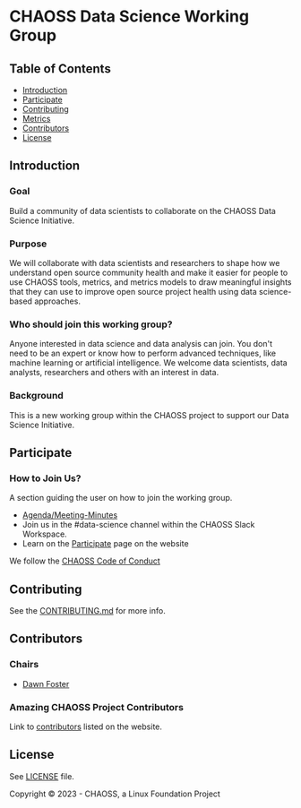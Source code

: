# CHAOSS Data Science Working Group

## Table of Contents

- [Introduction](#introduction)
- [Participate](#participate)
- [Contributing](#contributing)
- [Metrics](#metrics)
- [Contributors](#contributors)
- [License](#license)

## Introduction

### Goal

Build a community of data scientists to collaborate on the CHAOSS Data Science Initiative.

### Purpose

We will collaborate with data scientists and researchers to shape how we understand open source community health and make it easier for people to use CHAOSS tools, metrics, and metrics models to draw meaningful insights that they can use to improve open source project health using data science-based approaches.

### Who should join this working group?

Anyone interested in data science and data analysis can join. You don't need to be an expert or know how to perform advanced techniques, like machine learning or artificial intelligence. We welcome data scientists, data analysts, researchers and others with an interest in data.

### Background

This is a new working group within the CHAOSS project to support our Data Science Initiative.
 
## Participate

### How to Join Us?

A section guiding the user on how to join the working group.

- [Agenda/Meeting-Minutes](https://docs.google.com/document/d/1jkAfGt97OGRwcdEn8hh5YyHQwoXRnOW96ikc_Aluo6M/edit)
- Join us in the #data-science channel within the CHAOSS Slack Workspace.
- Learn on the [Participate](https://chaoss.community/participate/) page on the website

We follow the [CHAOSS Code of Conduct](https://github.com/chaoss/governance/blob/master/code-of-conduct.md)

## Contributing

See the [CONTRIBUTING.md](CONTRIBUTING.md) for more info.

## Contributors

### Chairs

- [Dawn Foster](https://github.com/geekygirldawn)

### Amazing CHAOSS Project Contributors

Link to [contributors](https://chaoss.community/metrics/#user-content-chaoss-contributors-include) listed on the website.

## License

See [LICENSE](LICENSE) file.

Copyright © 2023 - CHAOSS, a Linux Foundation Project

